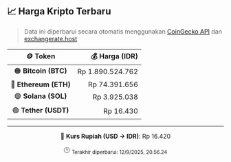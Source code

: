 

<!-- HARGA_KRIPTO -->
## 📈 Harga Kripto Terbaru

> Data ini diperbarui secara otomatis menggunakan [CoinGecko API](https://www.coingecko.com/) dan [exchangerate.host](https://exchangerate.host/)

<div align="center">

| 🪙 Token | 💰 Harga (IDR) |
|:------:|---------------:|
| 🟠 **Bitcoin (BTC)**   | Rp 1.890.524.762 |
| 🔵 **Ethereum (ETH)**  | Rp 74.391.656 |
| 🟣 **Solana (SOL)**    | Rp 3.925.038 |
| 🟢 **Tether (USDT)**   | Rp 16.430 |

---

💱 **Kurs Rupiah (USD → IDR)**: Rp 16.420

🕒 <sub>Terakhir diperbarui: 12/9/2025, 20.56.24</sub>

</div>
<!-- /HARGA_KRIPTO -->
